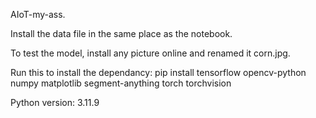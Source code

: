 AIoT-my-ass.

Install the data file in the same place as the notebook. 


To test the model, install any picture online and renamed it corn.jpg.


Run this to install the dependancy: pip install tensorflow opencv-python numpy matplotlib segment-anything torch torchvision


Python version: 3.11.9
